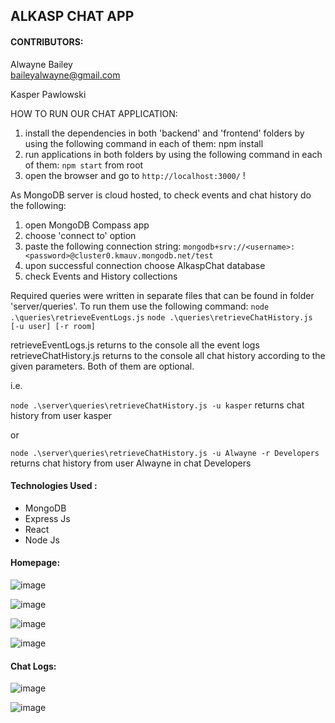 ## ALKASP CHAT APP 

#### CONTRIBUTORS:

Alwayne Bailey                                                                                        
baileyalwayne@gmail.com

Kasper Pawlowski



HOW TO RUN OUR CHAT APPLICATION:
1. install the dependencies in both 'backend' and 'frontend' folders by using the following command in each of them: npm install
2. run applications in both folders by using the following command in each of them: `npm start` from root 
3. open the browser and go to `http://localhost:3000/`
!

As MongoDB server is cloud hosted, to check events and chat history do the following:
1. open MongoDB Compass app
2. choose 'connect to' option
3. paste the following connection string: `mongodb+srv://<username>:<password>@cluster0.kmauv.mongodb.net/test`
4. upon successful connection choose AlkaspChat database
5. check Events and History collections


Required queries were written in separate files that can be found in folder 'server/queries'.
To run them use the following command:
`node .\queries\retrieveEventLogs.js`
`node .\queries\retrieveChatHistory.js [-u user] [-r room]`

retrieveEventLogs.js returns to the console all the event logs
retrieveChatHistory.js returns to the console all chat history according to the given parameters. Both of them are optional.

i.e.

`node .\server\queries\retrieveChatHistory.js -u kasper` 
returns chat history from user kasper

or

`node .\server\queries\retrieveChatHistory.js -u Alwayne -r Developers` 
returns chat history from user Alwayne in chat Developers


#### Technologies Used :

- MongoDB
- Express Js
- React
- Node Js
#### Homepage:

![image](https://user-images.githubusercontent.com/90293555/169351999-9bce5a98-2469-4720-a0af-d0b60ef42107.png)


![image](https://user-images.githubusercontent.com/90293555/169358733-3812bfb6-7a8a-44b4-9448-a333baff3b6b.png)


![image](https://user-images.githubusercontent.com/90293555/169358897-79826ed4-0042-4e25-b589-240a14e5e9a0.png)


![image](https://user-images.githubusercontent.com/90293555/169359016-daa92948-5d36-4086-ab8a-2f22b33aa4f6.png)


#### Chat Logs:

![image](https://user-images.githubusercontent.com/90293555/169359416-9924f7c3-2b22-48a0-8097-5307306b896c.png)


![image](https://user-images.githubusercontent.com/90293555/169359506-ff7e41cc-98e8-4384-b4be-74ff6806744c.png)





